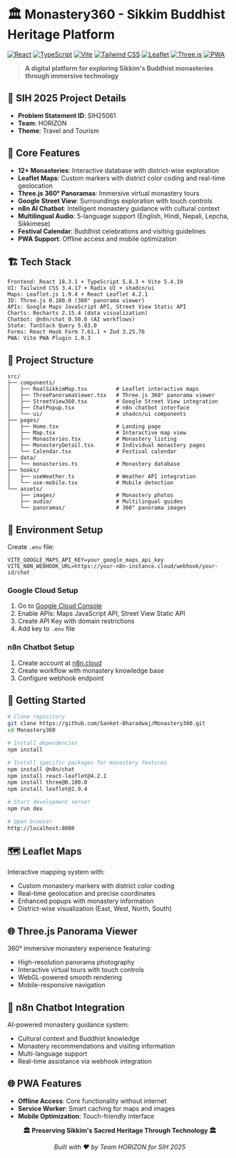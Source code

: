 # 🏛️ Monastery360 - Sikkim Buddhist Heritage Platform

[![React](https://img.shields.io/badge/React-18.3.1-61DAFB?style=for-the-badge&logo=react&logoColor=white)](https://reactjs.org/)
[![TypeScript](https://img.shields.io/badge/TypeScript-5.8.3-3178C6?style=for-the-badge&logo=typescript&logoColor=white)](https://www.typescriptlang.org/)
[![Vite](https://img.shields.io/badge/Vite-5.4.19-646CFF?style=for-the-badge&logo=vite&logoColor=white)](https://vitejs.dev/)
[![Tailwind CSS](https://img.shields.io/badge/Tailwind-3.4.17-06B6D4?style=for-the-badge&logo=tailwindcss&logoColor=white)](https://tailwindcss.com/)
[![Leaflet](https://img.shields.io/badge/Leaflet-1.9.4-199900?style=for-the-badge&logo=leaflet&logoColor=white)](https://leafletjs.com/)
[![Three.js](https://img.shields.io/badge/Three.js-0.180.0-000000?style=for-the-badge&logo=three.js&logoColor=white)](https://threejs.org/)
[![PWA](https://img.shields.io/badge/PWA-Ready-5A0FC8?style=for-the-badge&logo=pwa&logoColor=white)](https://web.dev/progressive-web-apps/)

> **A digital platform for exploring Sikkim's Buddhist monasteries through immersive technology**

## 🎯 SIH 2025 Project Details

- **Problem Statement ID**: SIH25061
- **Team**: HORIZON
- **Theme**: Travel and Tourism

## 🌟 Core Features

- **12+ Monasteries**: Interactive database with district-wise exploration
- **Leaflet Maps**: Custom markers with district color coding and real-time geolocation
- **Three.js 360° Panoramas**: Immersive virtual monastery tours
- **Google Street View**: Surroundings exploration with touch controls
- **n8n AI Chatbot**: Intelligent monastery guidance with cultural context
- **Multilingual Audio**: 5-language support (English, Hindi, Nepali, Lepcha, Sikkimese)
- **Festival Calendar**: Buddhist celebrations and visiting guidelines
- **PWA Support**: Offline access and mobile optimization

## 🏗️ Tech Stack

```
Frontend: React 18.3.1 + TypeScript 5.8.3 + Vite 5.4.19
UI: Tailwind CSS 3.4.17 + Radix UI + shadcn/ui
Maps: Leaflet.js 1.9.4 + React Leaflet 4.2.1
3D: Three.js 0.180.0 (360° panorama viewer)
APIs: Google Maps JavaScript API, Street View Static API
Charts: Recharts 2.15.4 (data visualization)
Chatbot: @n8n/chat 0.50.0 (AI workflows)
State: TanStack Query 5.83.0
Forms: React Hook Form 7.61.1 + Zod 3.25.76
PWA: Vite PWA Plugin 1.0.3
```

## 📁 Project Structure

```
src/
├── components/
│   ├── RealSikkimMap.tsx         # Leaflet interactive maps
│   ├── ThreePanoramaViewer.tsx   # Three.js 360° panorama viewer
│   ├── StreetView360.tsx         # Google Street View integration
│   ├── ChatPopup.tsx             # n8n chatbot interface
│   └── ui/                       # shadcn/ui components
├── pages/
│   ├── Home.tsx                  # Landing page
│   ├── Map.tsx                   # Interactive map view
│   ├── Monasteries.tsx           # Monastery listing
│   ├── MonasteryDetail.tsx       # Individual monastery pages
│   └── Calendar.tsx              # Festival calendar
├── data/
│   └── monasteries.ts            # Monastery database
├── hooks/
│   ├── useWeather.ts             # Weather API integration
│   └── use-mobile.tsx            # Mobile detection
└── assets/
    ├── images/                   # Monastery photos
    ├── audio/                    # Multilingual guides
    └── panoramas/                # 360° panorama images
```

## 🔧 Environment Setup

Create `.env` file:

```env
VITE_GOOGLE_MAPS_API_KEY=your_google_maps_api_key
VITE_N8N_WEBHOOK_URL=https://your-n8n-instance.cloud/webhook/your-id/chat
```

### Google Cloud Setup

1. Go to [Google Cloud Console](https://console.cloud.google.com/)
2. Enable APIs: Maps JavaScript API, Street View Static API
3. Create API Key with domain restrictions
4. Add key to `.env` file

### n8n Chatbot Setup

1. Create account at [n8n.cloud](https://n8n.cloud)
2. Create workflow with monastery knowledge base
3. Configure webhook endpoint

## 🚀 Getting Started

```bash
# Clone repository
git clone https://github.com/Sanket-Bharadwaj/Monastery360.git
cd Monastery360

# Install dependencies
npm install

# Install specific packages for monastery features
npm install @n8n/chat
npm install react-leaflet@4.2.1
npm install three@0.180.0
npm install leaflet@1.9.4

# Start development server
npm run dev

# Open browser
http://localhost:8080
```

## 🗺️ Leaflet Maps

Interactive mapping system with:

- Custom monastery markers with district color coding
- Real-time geolocation and precise coordinates
- Enhanced popups with monastery information
- District-wise visualization (East, West, North, South)

## 🌐 Three.js Panorama Viewer

360° immersive monastery experience featuring:

- High-resolution panorama photography
- Interactive virtual tours with touch controls
- WebGL-powered smooth rendering
- Mobile-responsive navigation

## 🤖 n8n Chatbot Integration

AI-powered monastery guidance system:

- Cultural context and Buddhist knowledge
- Monastery recommendations and visiting information
- Multi-language support
- Real-time assistance via webhook integration

## 🌐 PWA Features

- **Offline Access**: Core functionality without internet
- **Service Worker**: Smart caching for maps and images
- **Mobile Optimization**: Touch-friendly interface

<div align="center">

**🏛️ Preserving Sikkim's Sacred Heritage Through Technology 🏛️**

_Built with ❤️ by Team HORIZON for SIH 2025_

</div>

